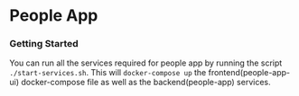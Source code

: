 # People App

### Getting Started

You can run all the services required for people app by running the script `./start-services.sh`.
This will `docker-compose up` the frontend(people-app-ui) docker-compose file as well as the backend(people-app) services.
